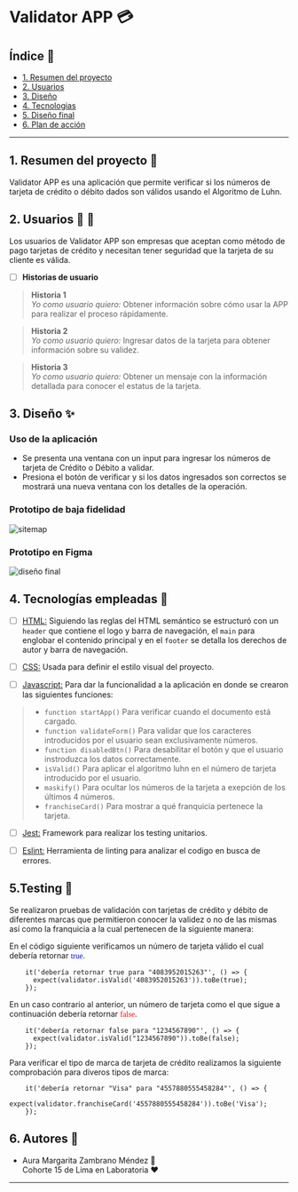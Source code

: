 # Validator APP :credit_card:

## Índice :page_facing_up:

- [1. Resumen del proyecto](#1-resumen-del-proyecto)
- [2. Usuarios](#2-usuarios)
- [3. Diseño](#3-diseño)
- [4. Tecnologias](#4-tecnologias-empleadas)
- [5. Diseño final](#5-diseño-final)
- [6. Plan de acción](#6-plan-de-accion)

---

## 1. Resumen del proyecto :pencil:

Validator APP es una aplicación que permite verificar si los números de tarjeta de crédito o débito dados son válidos usando el Algoritmo de Luhn.

## 2. Usuarios :woman: :man:

Los usuarios de Validator APP son empresas que aceptan como método de pago tarjetas de crédito y necesitan tener seguridad que la tarjeta de su cliente es válida.

- [ ] **Historias de usuario**

> **Historia 1**  
*Yo como usuario quiero:* Obtener información sobre cómo usar la APP para realizar el proceso rápidamente.

> **Historia 2**  
*Yo como usuario quiero:* Ingresar datos de la tarjeta para obtener información sobre su validez.

> **Historia 3**  
*Yo como usuario quiero:* Obtener un mensaje con la información detallada para conocer el estatus de la tarjeta.

## 3. Diseño :sparkles:
### Uso de la aplicación  
- Se presenta una ventana con un input para ingresar los números de tarjeta de Crédito o Débito a validar.
- Presiona el botón de verificar y si los datos ingresados son correctos se mostrará una nueva ventana con los detalles de la operación.

### Prototipo de baja fidelidad
![sitemap](https://i.postimg.cc/N0vXRDWR/sitemap.png)

### Prototipo en Figma
![diseño final](https://i.postimg.cc/vmnpNYqp/Frame-1.png)


## 4. Tecnologías empleadas :hammer:

- [ ] [HTML:](https://developer.mozilla.org/es/docs/Web/HTML) Siguiendo las reglas del HTML semántico se estructuró con un `header` que contiene el logo y barra de navegación, el `main` para englobar el contenido principal y en el `footer` se detalla los derechos de autor y barra de navegación.

- [ ] [CSS:](https://developer.mozilla.org/es/docs/Web/CSS) Usada para definir el estilo visual del proyecto.

- [ ] [Javascript:](https://developer.mozilla.org/es/docs/Web/JavaScript) Para dar la funcionalidad a la aplicación en donde se crearon las siguientes funciones:

> - `function startApp()` Para verificar cuando el documento está cargado.
> - `function validateForm()` Para validar que los caracteres introducidos por el usuario sean exclusivamente números.
> - `function disabledBtn()` Para desabilitar el botón y que el usuario instroduzca los datos correctamente.
> - `isValid()` Para aplicar el algoritmo luhn en el número de tarjeta introducido por el usuario.
> - `maskify()` Para ocultar los números de la tarjeta a exepción de los últimos 4 números.
> - `franchiseCard()` Para mostrar a qué franquicia pertenece la tarjeta.


- [ ]  [Jest:](https://jestjs.io/docs/es-ES/getting-started) Framework para realizar los testing unitarios.

- [ ]  [Eslint:](https://jestjs.io/docs/es-ES/getting-started) Herramienta de linting para analizar el codigo en busca de errores.

## 5.Testing :wrench:
Se realizaron pruebas de validación con tarjetas de crédito y débito de diferentes marcas que permitieron conocer la validez o no de las mismas así como la franquicia a la cual pertenecen de la siguiente manera:

En el código siguiente verificamos un número de tarjeta válido el cual debería retornar <span style='color:blue; font-family:Cambria' >true</span>.
~~~
    it('debería retornar true para "4083952015263"', () => {
      expect(validator.isValid('4083952015263')).toBe(true);
    });
~~~
En un caso contrario al anterior, un número de tarjeta como el que sigue a continuación debería retornar <span style='color:red; font-family:Cambria'>false</span>.
~~~
    it('debería retornar false para "1234567890"', () => {
      expect(validator.isValid("1234567890")).toBe(false);
    });
~~~
Para verificar el tipo de marca de tarjeta de crédito realizamos la siguiente comprobación para diveros tipos de marca:
~~~
    it('debería retornar "Visa" para "4557880555458284"', () => {
      expect(validator.franchiseCard('4557880555458284')).toBe('Visa');
    });
~~~

## 6. Autores :information_desk_person:
- Aura Margarita Zambrano Méndez :information_desk_person:  
Cohorte 15 de Lima en Laboratoria :hearts:
---
